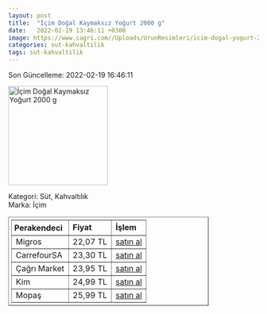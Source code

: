 ```yaml
---
layout: post
title:  "İçim Doğal Kaymaksız Yoğurt 2000 g"
date:   2022-02-19 13:46:11 +0300
image: https://www.cagri.com//Uploads/UrunResimleri/icim-dogal-yogurt-2-kg-fa2-bb.jpg
categories: sut-kahvaltilik
tags: sut-kahvaltilik
---
```


Son Güncelleme: 2022-02-19 16:46:11

<img src="https://www.cagri.com//Uploads/UrunResimleri/icim-dogal-yogurt-2-kg-fa2-bb.jpg" width="200" alt="İçim Doğal Kaymaksız Yoğurt 2000 g" />

Kategori: Süt, Kahvaltılık
<br />
Marka: İçim

<table border="1" style="padding: 5px;width:80%;">
  <tr>
    <td style="padding: 5px;"><strong>Perakendeci</strong></td>
    <td><strong>Fiyat</strong></td>
    <td><strong>İşlem</strong></td>
  </tr>
  <tr>
              <td>Migros</td>
              <td>22,07 TL</td>
              <td><a target="_blank" href="https://www.migros.com.tr/icim-kaymaksiz-yogurt-2000-g-p-bec403">satın al</a></td>
            </tr><tr>
              <td>CarrefourSA</td>
              <td>23,30 TL</td>
              <td><a target="_blank" href="https://www.carrefoursa.com/icim-dogal-kaymaksiz-yogurt-2000-g-p-30221821">satın al</a></td>
            </tr><tr>
              <td>Çağrı Market</td>
              <td>23,95 TL</td>
              <td><a target="_blank" href="https://www.cagri.com/icim-dogal-yogurt-2-kg">satın al</a></td>
            </tr><tr>
              <td>Kim</td>
              <td>24,99 TL</td>
              <td><a target="_blank" href="https://www.kimgeldi.com/icim-yogurt-2000-gr-dogal-kaymaksiz">satın al</a></td>
            </tr><tr>
              <td>Mopaş</td>
              <td>25,99 TL</td>
              <td><a target="_blank" href="https://www.mopas.com.tr/icim-dogal-yogurt-2000-gr/p/670365">satın al</a></td>
            </tr>
</table>
